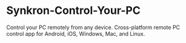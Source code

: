 # Synkron-Control-Your-PC
Control your PC remotely from any device. Cross-platform remote PC control app for Android, iOS, Windows, Mac, and Linux.
